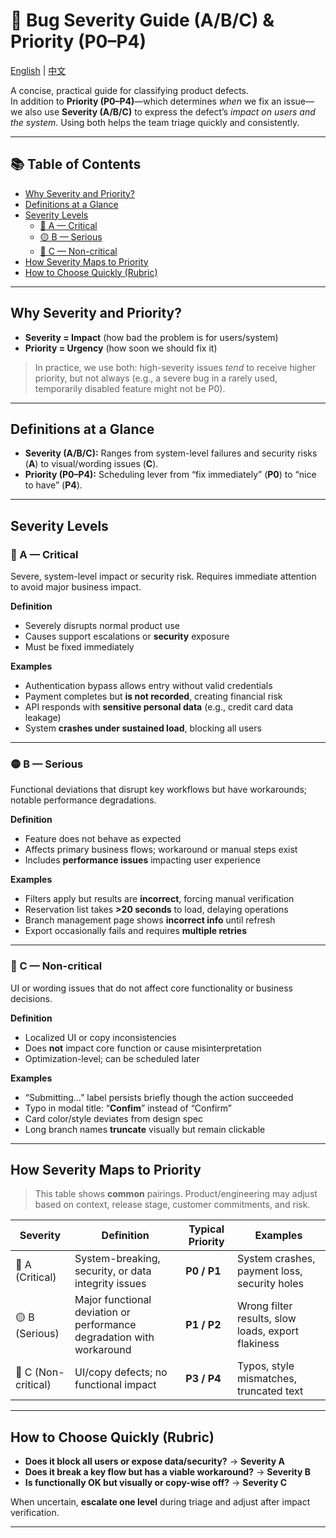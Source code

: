 # 🐞 Bug Severity Guide (A/B/C) & Priority (P0–P4)

[English](README.md) | [中文](README_zh.md)

A concise, practical guide for classifying product defects.  
In addition to **Priority (P0–P4)**—which determines *when* we fix an issue—we also use **Severity (A/B/C)** to express the defect’s *impact on users and the system*. Using both helps the team triage quickly and consistently.

---

## 📚 Table of Contents
- [Why Severity and Priority?](#why-severity-and-priority)
- [Definitions at a Glance](#definitions-at-a-glance)
- [Severity Levels](#severity-levels)
  - [🔴 A — Critical](#-a--critical)
  - [🟡 B — Serious](#-b--serious)
  - [🔵 C — Non-critical](#-c--non-critical)
- [How Severity Maps to Priority](#how-severity-maps-to-priority)
- [How to Choose Quickly (Rubric)](#how-to-choose-quickly-rubric)

---

##  Why Severity and Priority?

- **Severity = Impact** (how bad the problem is for users/system)  
- **Priority = Urgency** (how soon we should fix it)

> In practice, we use both: high-severity issues *tend* to receive higher priority, but not always (e.g., a severe bug in a rarely used, temporarily disabled feature might not be P0).

---

##  Definitions at a Glance

- **Severity (A/B/C):** Ranges from system-level failures and security risks (**A**) to visual/wording issues (**C**).
- **Priority (P0–P4):** Scheduling lever from “fix immediately” (**P0**) to “nice to have” (**P4**).

---

##  Severity Levels

### 🔴 A — Critical
Severe, system-level impact or security risk. Requires immediate attention to avoid major business impact.

**Definition**
- Severely disrupts normal product use
- Causes support escalations or **security** exposure
- Must be fixed immediately

**Examples**
- Authentication bypass allows entry without valid credentials
- Payment completes but **is not recorded**, creating financial risk
- API responds with **sensitive personal data** (e.g., credit card data leakage)
- System **crashes under sustained load**, blocking all users

---

### 🟡 B — Serious
Functional deviations that disrupt key workflows but have workarounds; notable performance degradations.

**Definition**
- Feature does not behave as expected
- Affects primary business flows; workaround or manual steps exist
- Includes **performance issues** impacting user experience

**Examples**
- Filters apply but results are **incorrect**, forcing manual verification
- Reservation list takes **>20 seconds** to load, delaying operations
- Branch management page shows **incorrect info** until refresh
- Export occasionally fails and requires **multiple retries**

---

### 🔵 C — Non-critical
UI or wording issues that do not affect core functionality or business decisions.

**Definition**
- Localized UI or copy inconsistencies
- Does **not** impact core function or cause misinterpretation
- Optimization-level; can be scheduled later

**Examples**
- “Submitting…” label persists briefly though the action succeeded
- Typo in modal title: “**Confim**” instead of “Confirm”
- Card color/style deviates from design spec
- Long branch names **truncate** visually but remain clickable

---

##  How Severity Maps to Priority

> This table shows **common** pairings. Product/engineering may adjust based on context, release stage, customer commitments, and risk.

| **Severity** | **Definition**                                                         | **Typical Priority** | **Examples**                                  |
| --- | --- | --- | --- |
| 🔴 A (Critical) | System-breaking, security, or data integrity issues                   | **P0 / P1**          | System crashes, payment loss, security holes  |
| 🟡 B (Serious)  | Major functional deviation or performance degradation with workaround | **P1 / P2**          | Wrong filter results, slow loads, export flakiness |
| 🔵 C (Non-critical) | UI/copy defects; no functional impact                             | **P3 / P4**          | Typos, style mismatches, truncated text       |

---

##  How to Choose Quickly (Rubric)

- **Does it block all users or expose data/security?** → **Severity A**
- **Does it break a key flow but has a viable workaround?** → **Severity B**
- **Is functionally OK but visually or copy-wise off?** → **Severity C**

When uncertain, **escalate one level** during triage and adjust after impact verification.

---
